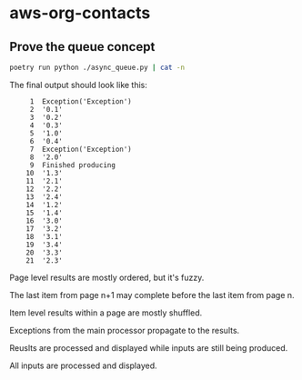 # aws-org-contacts

## Prove the queue concept

```bash
poetry run python ./async_queue.py | cat -n
```

The final output should look like this:

```
     1	Exception('Exception')
     2	'0.1'
     3	'0.2'
     4	'0.3'
     5	'1.0'
     6	'0.4'
     7	Exception('Exception')
     8	'2.0'
     9	Finished producing
    10	'1.3'
    11	'2.1'
    12	'2.2'
    13	'2.4'
    14	'1.2'
    15	'1.4'
    16	'3.0'
    17	'3.2'
    18	'3.1'
    19	'3.4'
    20	'3.3'
    21	'2.3'
```

Page level results are mostly ordered, but it's fuzzy.

The last item from page n+1 may complete before the last item from page n.

Item level results within a page are mostly shuffled.

Exceptions from the main processor propagate to the results.

Reuslts are processed and displayed while inputs are still being produced.

All inputs are processed and displayed.
